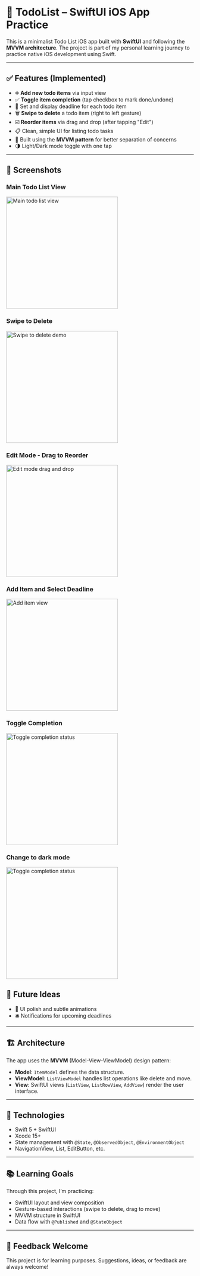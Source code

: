 # 📝 TodoList – SwiftUI iOS App Practice

This is a minimalist Todo List iOS app built with **SwiftUI** and following the **MVVM architecture**. The project is part of my personal learning journey to practice native iOS development using Swift.

---

## ✅ Features (Implemented)

- ➕ **Add new todo items** via input view
- ✅ **Toggle item completion** (tap checkbox to mark done/undone)
- 📅 Set and display deadline for each todo item
- 🗑 **Swipe to delete** a todo item (right to left gesture)
- ☑️ **Reorder items** via drag and drop (after tapping "Edit")
- 📋 Clean, simple UI for listing todo tasks
- 📐 Built using the **MVVM pattern** for better separation of concerns
- 🌗 Light/Dark mode toggle with one tap

---

## 📱 Screenshots

### Main Todo List View
<img src="screenshots/home page.png" width="300" alt="Main todo list view">

### Swipe to Delete
<img src="screenshots/ListView-delete.png" width="300" alt="Swipe to delete demo">

### Edit Mode - Drag to Reorder
<img src="screenshots/Listview-move.png" width="300" alt="Edit mode drag and drop">

### Add Item and Select Deadline
<img src="screenshots/set ddl.png" width="300" alt="Add item view">

### Toggle Completion
<img src="screenshots/toggle.png" width="300" alt="Toggle completion status">

### Change to dark mode
<img src="screenshots/dark mode.png" width="300" alt="Toggle completion status">


## 🧠 Future Ideas

- 📱 UI polish and subtle animations
- 🛎 Notifications for upcoming deadlines

---

## 🏗️ Architecture

The app uses the **MVVM** (Model-View-ViewModel) design pattern:

- **Model**: `ItemModel` defines the data structure.
- **ViewModel**: `ListViewModel` handles list operations like delete and move.
- **View**: SwiftUI views (`ListView`, `ListRowView`, `AddView`) render the user interface.

---

## 🔧 Technologies

- Swift 5 + SwiftUI
- Xcode 15+
- State management with `@State`, `@ObservedObject`, `@EnvironmentObject`
- NavigationView, List, EditButton, etc.

---

## 📚 Learning Goals

Through this project, I’m practicing:

- SwiftUI layout and view composition
- Gesture-based interactions (swipe to delete, drag to move)
- MVVM structure in SwiftUI
- Data flow with `@Published` and `@StateObject`

---

## 💬 Feedback Welcome

This project is for learning purposes. Suggestions, ideas, or feedback are always welcome!
